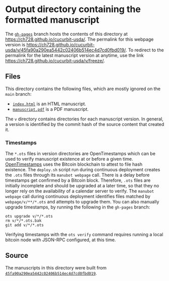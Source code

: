 # Output directory containing the formatted manuscript

The [`gh-pages`](https://github.com/ch728/cucurbit-usda/tree/gh-pages) branch hosts the contents of this directory at <https://ch728.github.io/cucurbit-usda/>.
The permalink for this webpage version is <https://ch728.github.io/cucurbit-usda/v/45fa90a290ea5442c02406b514ec4d7cd0fbd019/>.
To redirect to the permalink for the latest manuscript version at anytime, use the link <https://ch728.github.io/cucurbit-usda/v/freeze/>.

## Files

This directory contains the following files, which are mostly ignored on the `main` branch:

+ [`index.html`](index.html) is an HTML manuscript.
+ [`manuscript.pdf`](manuscript.pdf) is a PDF manuscript.

The `v` directory contains directories for each manuscript version.
In general, a version is identified by the commit hash of the source content that created it.

### Timestamps

The `*.ots` files in version directories are OpenTimestamps which can be used to verify manuscript existence at or before a given time.
[OpenTimestamps](https://opentimestamps.org/) uses the Bitcoin blockchain to attest to file hash existence.
The `deploy.sh` script run during continuous deployment creates the `.ots` files through its `manubot webpage` call.
There is a delay before timestamps get confirmed by a Bitcoin block.
Therefore, `.ots` files are initially incomplete and should be upgraded at a later time, so that they no longer rely on the availability of a calendar server to verify.
The `manubot webpage` call during continuous deployment identifies files matched by `webpage/v/**/*.ots` and attempts to upgrade them.
You can also manually upgrade timestamps, by running the following in the `gh-pages` branch:

```shell
ots upgrade v/*/*.ots
rm v/*/*.ots.bak
git add v/*/*.ots
```

Verifying timestamps with the `ots verify` command requires running a local bitcoin node with JSON-RPC configured, at this time.

## Source

The manuscripts in this directory were built from
[`45fa90a290ea5442c02406b514ec4d7cd0fbd019`](https://github.com/ch728/cucurbit-usda/commit/45fa90a290ea5442c02406b514ec4d7cd0fbd019).
